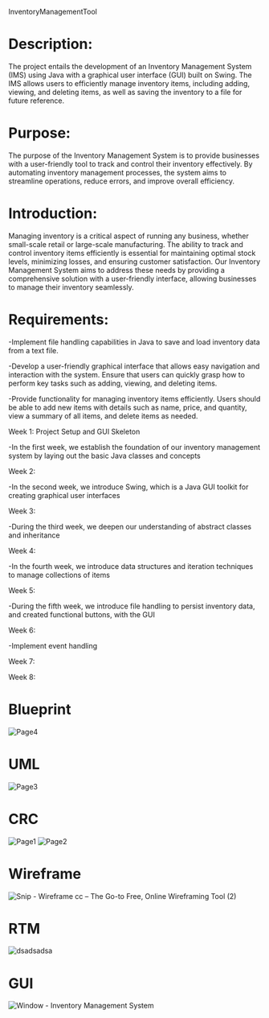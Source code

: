 InventoryManagementTool

# Description:

The project entails the development of an Inventory Management System (IMS) using Java with a graphical user interface (GUI) built on Swing. The IMS allows users to efficiently manage inventory items, including adding, viewing, and deleting items, as well as saving the inventory to a file for future reference.

# Purpose:

The purpose of the Inventory Management System is to provide businesses with a user-friendly tool to track and control their inventory effectively. By automating inventory management processes, the system aims to streamline operations, reduce errors, and improve overall efficiency.

# Introduction:

Managing inventory is a critical aspect of running any business, whether small-scale retail or large-scale manufacturing. The ability to track and control inventory items efficiently is essential for maintaining optimal stock levels, minimizing losses, and ensuring customer satisfaction. Our Inventory Management System aims to address these needs by providing a comprehensive solution with a user-friendly interface, allowing businesses to manage their inventory seamlessly.

# Requirements:

-Implement file handling capabilities in Java to save and load inventory data from a text file.

-Develop a user-friendly graphical interface that allows easy navigation and interaction with the system. Ensure that users can quickly grasp how to perform key tasks such as adding, viewing, and deleting items.

-Provide functionality for managing inventory items efficiently. Users should be able to add new items with details such as name, price, and quantity, view a summary of all items, and delete items as needed.

Week 1: Project Setup and GUI Skeleton

-In the first week, we establish the foundation of our inventory management system by laying out the basic Java classes and concepts

Week 2:

-In the second week, we introduce Swing, which is a Java GUI toolkit for creating graphical user interfaces

Week 3:

-During the third week, we deepen our understanding of abstract classes and inheritance

Week 4:

-In the fourth week, we introduce data structures and iteration techniques to manage collections of items

Week 5:

-During the fifth week, we introduce file handling to persist inventory data, and created functional buttons, with the GUI

Week 6:

-Implement event handling

Week 7:

Week 8:

# Blueprint
![Page4](https://github.com/Brrianlle/8-Week-191/assets/164386551/50ad4c4e-6266-4c11-a832-5f57512f52f4)

# UML
![Page3](https://github.com/Brrianlle/8-Week-191/assets/164386551/997f86e6-c9a0-4221-b654-fdb95971a3a3)

# CRC
![Page1](https://github.com/Brrianlle/8-Week-191/assets/164386551/796ed428-529a-42dd-b1d2-4e92eaa9b71b)
![Page2](https://github.com/Brrianlle/8-Week-191/assets/164386551/90be685e-2041-441b-aac7-b5e4c2430f13)

# Wireframe
![Snip - Wireframe cc – The Go-to Free, Online Wireframing Tool (2)](https://github.com/Brrianlle/InventoryManagement/assets/164386551/48e9b2bc-985f-489e-bb93-07a4b4395c94)

# RTM
![dsadsadsa](https://github.com/Brrianlle/InventoryManagement/assets/164386551/2b1b9558-9352-474f-852d-41abd55cafe8)

# GUI
![Window - Inventory Management System](https://github.com/Brrianlle/InventoryManagement/assets/164386551/5dd548b8-b6b4-402b-a404-8fedb35fc704)
